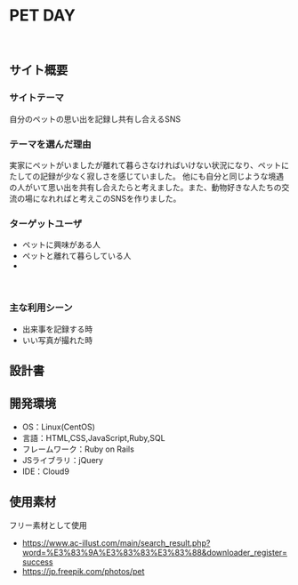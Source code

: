 # PET DAY
​
## サイト概要
### サイトテーマ
自分のペットの思い出を記録し共有し合えるSNS
​
### テーマを選んだ理由
実家にペットがいましたが離れて暮らさなければいけない状況になり、ペットにたしての記録が少なく寂しさを感じていました。
他にも自分と同じような境遇の人がいて思い出を共有し合えたらと考えました。また、動物好きな人たちの交流の場になれればと考えこのSNSを作りました。

### ターゲットユーザ
- ペットに興味がある人
- ペットと離れて暮らしている人
-
​
### 主な利用シーン
- 出来事を記録する時
- いい写真が撮れた時
## 設計書


## 開発環境
- OS：Linux(CentOS)
- 言語：HTML,CSS,JavaScript,Ruby,SQL
- フレームワーク：Ruby on Rails
- JSライブラリ：jQuery
- IDE：Cloud9
​
## 使用素材
フリー素材として使用
- https://www.ac-illust.com/main/search_result.php?word=%E3%83%9A%E3%83%83%E3%83%88&downloader_register=success
- https://jp.freepik.com/photos/pet